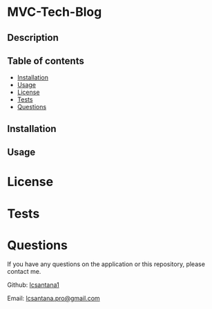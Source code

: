  # MVC-Tech-Blog

  ## Description
  
  

  ## Table of contents
  * [Installation](#installation)
  * [Usage](#usage)
  * [License](#license)
  * [Tests](#tests)
  * [Questions](#questions)
  
  ## Installation
 

  ## Usage
 

  # License


  # Tests


  # Questions
  If you have any questions on the application or this repository, please contact me.

   Github: [lcsantana1](https://github.com/lcsantana1)

   Email: [lcsantana.pro@gmail.com](https://github.com/lcsantana1)
